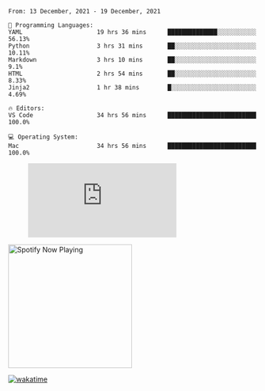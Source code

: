 <!--START_SECTION:waka-->
```text
From: 13 December, 2021 - 19 December, 2021

💬 Programming Languages: 
YAML                     19 hrs 36 mins      ██████████████░░░░░░░░░░░   56.13% 
Python                   3 hrs 31 mins       ██░░░░░░░░░░░░░░░░░░░░░░░   10.11% 
Markdown                 3 hrs 10 mins       ██░░░░░░░░░░░░░░░░░░░░░░░   9.1% 
HTML                     2 hrs 54 mins       ██░░░░░░░░░░░░░░░░░░░░░░░   8.33% 
Jinja2                   1 hr 38 mins        █░░░░░░░░░░░░░░░░░░░░░░░░   4.69%

🔥 Editors: 
VS Code                  34 hrs 56 mins      █████████████████████████   100.0%

💻 Operating System: 
Mac                      34 hrs 56 mins      █████████████████████████   100.0%

```


<!--END_SECTION:waka-->

<figure><embed src="https://wakatime.com/share/@gregnrobinson/001c6d31-0c95-44f9-b6d7-9fd705354f62.svg"></embed></figure>

[<img src="https://spotify-playing-gregnrobinson.vercel.app/api/spotify/?background_color=transparent&border_color=transparent" alt="Spotify Now Playing" width="250" />](https://open.spotify.com/user/gregnrobinson-ca)

[![wakatime](https://wakatime.com/badge/user/37718f76-572e-4513-b2c5-41c4d93d287a.svg)](https://wakatime.com/@37718f76-572e-4513-b2c5-41c4d93d287a)



